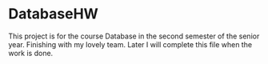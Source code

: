 # DatabaseHW
This project is for the course Database in the second semester of the senior year.
Finishing with my lovely team.
Later I will complete this file when the work is done.
